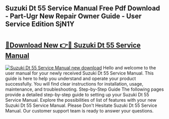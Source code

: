 ## Suzuki Dt 55 Service Manual Free Pdf Download - Part-Ugr New Repair Owner Guide - User Service Edition SjN1Y

# <h2><a href="http://bc62080.oget.top/?id=Suzuki+Dt+55+Service+Manual">🔗Download New 👉🔴 Suzuki Dt 55 Service Manual</a></h2>

[![Suzuki Dt 55 Service Manual new download](https://i.imgur.com/5g1atiW.png)](http://bc62080.oget.top/?id=Suzuki+Dt+55+Service+Manual)
Hello and welcome to the user manual for your newly received Suzuki Dt 55 Service Manual. This guide is here to help you understand and operate your product successfully. You will find clear instructions for installation, usage, maintenance, and troubleshooting. Step-by-Step Guide The following pages provide a detailed step-by-step guide to setting up your Suzuki Dt 55 Service Manual. Explore the possibilities of list of features with your new Suzuki Dt 55 Service Manual. Please Don't Hesitate Suzuki Dt 55 Service Manual. Our customer support team is ready to answer your questions.

